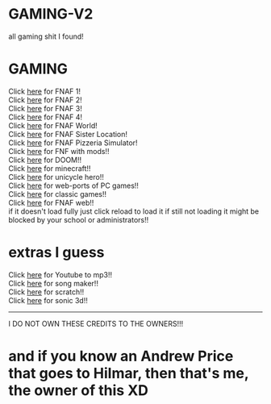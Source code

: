 # GAMING-V2
all gaming shit I found!
# GAMING
Click [here](https://irv77.github.io/hd_fnaf/1/) for FNAF 1!<br>
Click [here](https://irv77.github.io/hd_fnaf/2/) for FNAF 2!<br>
Click [here](https://irv77.github.io/hd_fnaf/3/) for FNAF 3!<br>
Click [here](https://irv77.github.io/hd_fnaf/4/) for FNAF 4!<br>
Click [here](https://irv77.github.io/hd_fnaf/w/) for FNAF World!<br>
Click [here](https://irv77.github.io/hd_fnaf/sl/) for FNAF Sister Location!<br>
Click [here](https://irv77.github.io/hd_fnaf/ps/) for FNAF Pizzeria Simulator!<br>
Click [here](https://realdunkin.github.io/fnfmegapack-html5/release/) for FNF with mods!!<br>
Click [here](https://thedoggybrad.github.io/doom_on_js-dos/) for DOOM!!<br>
Click [here](https://eaglercraft-unblocked.neocities.org/) for minecraft!!<br>
Click [here](https://unicyclehero.github.io/) for unicycle hero!!<br>
Click [here](https://github.com/genizy/web-port) for web-ports of PC games!!<br>
Click [here](https://archive.org/details/internetarcade) for classic games!!<br>
Click [here](https://dorukyum.github.io/FNAF-Web/) for FNAF web!!<br>
if it doesn't load fully just click reload to load it if still not loading it might be blocked by your school or administrators!!<br>

# extras I guess
Click [here](https://cnvmp3.com/v43) for Youtube to mp3!!<br>
Click [here](https://ultraabox.github.io/) for song maker!!<br>
Click [here](https://scratch.mit.edu/) for scratch!!<br>
Click [here](https://vinmannie.github.io/srb2web/) for sonic 3d!!<br>
 
 
 <hr>

I DO NOT OWN THESE CREDITS TO THE OWNERS!!!<br>
<h1>and if you know an Andrew Price that goes to Hilmar, then that's me, the owner of this XD</h1>

